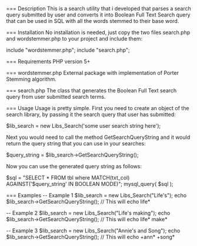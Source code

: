 === Description
This is a search utility that i developed that parses a search query submitted by user and converts it into Boolean Full Text Search query that can be used in SQL with all the words stemmed to their base word.

=== Installation
No installation is needed, just copy the two files search.php and wordstemmer.php to your project and include them:

include "wordstemmer.php";
include "search.php";

=== Requirements
PHP version 5+

=== wordstemmer.php
External package with implementation of Porter Stemming algorithm.

=== search.php
The class that generates the Boolean Full Text search query from user submitted search terms.

=== Usage
Usage is pretty simple. First you need to create an object of the search library, by passing it the search query that user has submitted:

$lib_search = new Libs_Search('some user search string here');

Next you would need to call the method GetSearchQueryString and it would return the query string that you can use in your searches:

$query_string = $lib_search->GetSearchQueryString();

Now you can use the generated query string as follows:

$sql = "SELECT * FROM tbl where MATCH(txt_col) AGAINST('$query_string' IN BOOLEAN MODE)";
mysql_query( $sql );

=== Examples
-- Example 1
$lib_search = new Libs_Search("Life's");
echo $lib_search->GetSearchQueryString(); // This will echo life*

-- Example 2
$lib_search = new Libs_Search("Life's making");
echo $lib_search->GetSearchQueryString(); // This will echo life* make*

-- Example 3
$lib_search = new Libs_Search("Annie's and Song");
echo $lib_search->GetSearchQueryString(); // This will echo +ann* +song*
